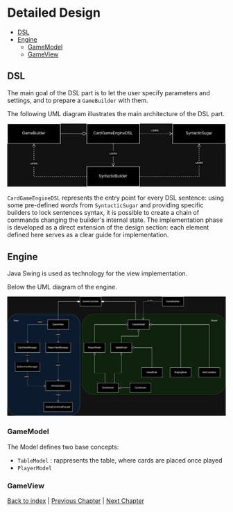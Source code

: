 # Detailed Design

- [DSL](#dsl)
- [Engine](#engine)
  - [GameModel](#gamemodel)
  - [GameView](#gameview)

## DSL

The main goal of the DSL part is to let the user specify parameters and settings,
and to prepare a `GameBuilder` with them.

The following UML diagram illustrates the main architecture of the DSL part.

![dsl](../uml/ad_dsl.png)

`CardGameEngineDSL` represents the entry point for every DSL sentence: using
some pre-defined *words* from `SyntacticSugar` and providing specific builders
to lock sentences syntax, it is possible to create a chain of commands changing
the builder's internal state. The implementation phase is developed as a direct
extension of the design section: each element defined here serves as a clear
guide for implementation.

## Engine

Java Swing is used as technology for the view implementation.

Below the UML diagram of the engine.

![engine](../uml/engine.png)

### GameModel

The Model defines two base concepts:

- `TableModel` : rappresents the table, where cards are placed once played
- `PlayerModel`

### GameView



[Back to index](../index.md) |
[Previous Chapter](../4_architectural_design/index.md) |
[Next Chapter](../6_implementation/index.md)
